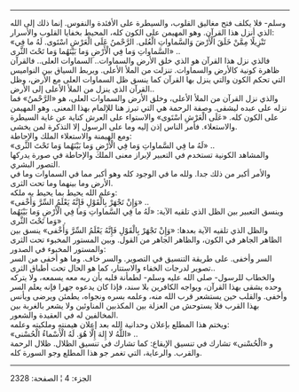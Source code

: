 ------------------------------------------------------------------------

وسلم- فلا يكلف فتح مغاليق القلوب، والسيطرة على الأفئدة والنفوس. إنما ذلك
إلى الله الذي أنزل هذا القرآن. وهو المهيمن على الكون كله، المحيط بخفايا
القلوب والأسرار:  
«تَنْزِيلًا مِمَّنْ خَلَقَ الْأَرْضَ وَالسَّماواتِ الْعُلى. الرَّحْمنُ عَلَى الْعَرْشِ اسْتَوى. لَهُ ما فِي
السَّماواتِ وَما فِي الْأَرْضِ وَما بَيْنَهُما وَما تَحْتَ الثَّرى» ..  
فالذي نزل هذا القرآن هو الذي خلق الأرض والسماوات.. السماوات العلى..
فالقرآن ظاهرة كونية كالأرض والسماوات. تنزلت من الملأ الأعلى. ويربط
السياق بين النواميس التي تحكم الكون والتي ينزل بها القرآن كما ينسق ظل
السماوات العلى مع الأرض، وظل القرآن الذي ينزل من الملأ الأعلى إلى
الأرض..  
والذي نزل القرآن من الملأ الأعلى، وخلق الأرض والسماوات العلى، هو
«الرَّحْمنُ» فما نزله على عبده ليشقى. وصفة الرحمة هي التي تبرز هنا للإلمام
بهذا المعنى. وهو المهيمن على الكون كله. «عَلَى الْعَرْشِ اسْتَوى» والاستواء على
العرش كناية عن غاية السيطرة والاستعلاء. فأمر الناس إذن إليه وما على
الرسول إلا التذكرة لمن يخشى.  
ومع الهيمنة والاستعلاء الملك والإحاطة:  
«لَهُ ما فِي السَّماواتِ وَما فِي الْأَرْضِ وَما بَيْنَهُما وَما تَحْتَ الثَّرى» ..  
والمشاهد الكونية تستخدم في التعبير لإبراز معنى الملك والإحاطة في صورة
يدركها التصور البشري.  
والأمر أكبر من ذلك جدا. ولله ما في الوجود كله وهو أكبر مما في السماوات
وما في الأرض وما بينهما وما تحت الثرى.  
وعلم الله يحيط بما يحيط به ملكه:  
«وَإِنْ تَجْهَرْ بِالْقَوْلِ فَإِنَّهُ يَعْلَمُ السِّرَّ وَأَخْفى» ..  
وينسق التعبير بين الظل الذي تلقيه الآية: «لَهُ ما فِي السَّماواتِ وَما فِي الْأَرْضِ
وَما بَيْنَهُما وَما تَحْتَ الثَّرى» .  
والظل الذي تلقيه الآية بعدها: «وَإِنْ تَجْهَرْ بِالْقَوْلِ فَإِنَّهُ يَعْلَمُ السِّرَّ وَأَخْفى»
ينسق بين الظاهر الجاهر في الكون، والظاهر الجاهر من القول. وبين المستور
المخبوء تحت الثرى والمستور المخبوء في الصدور:  
السر وأخفى. على طريقة التنسيق في التصوير. والسر خاف. وما هو أخفى من السر
تصوير لدرجات الخفاء والاستتار، كما هو الحال تحت أطباق الثرى..  
والخطاب للرسول- صلى الله عليه وسلم- لطمأنة قلبه بأن ربه معه يسمعه، ولا
يتركه وحده يشقى بهذا القرآن، ويواجه الكافرين بلا سند، فإذا كان يدعوه
جهرا فإنه يعلم السر وأخفى. والقلب حين يستشعر قرب الله منه، وعلمه بسره
ونجواه، يطمئن ويرضى ويأنس بهذا القرب فلا يستوحش من العزلة بين المكذبين
المناوئين ولا يشعر بالغربة بين المخالفين له في العقيدة والشعور.  
ويختم هذا المطلع بإعلان وحدانية الله بعد إعلان هيمنته وملكيته وعلمه:  
«اللَّهُ لا إِلهَ إِلَّا هُوَ. لَهُ الْأَسْماءُ الْحُسْنى» ..  
و «الْحُسْنى» تشارك في تنسيق الإيقاع: كما تشارك في تنسيق الظلال. ظلال
الرحمة والقرب. والرعاية، التي تغمر جو هذا المطلع وجو السورة كله.

------------------------------------------------------------------------

الجزء: 4 ¦ الصفحة: 2328
